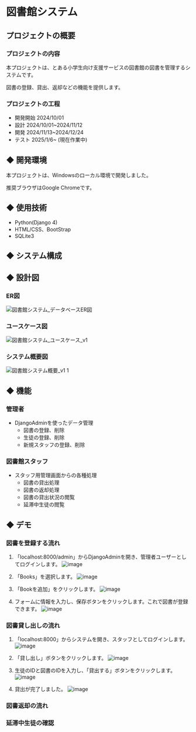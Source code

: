 # 図書館システム

## プロジェクトの概要

### プロジェクトの内容

本プロジェクトは、とある小学生向け支援サービスの図書館の図書を管理するシステムです。

図書の登録、貸出、返却などの機能を提供します。

### プロジェクトの工程

- 開発開始 2024/10/01
- 設計 2024/10/01~2024/11/12
- 開発 2024/11/13~2024/12/24
- テスト 2025/1/6~ (現在作業中)

## ◆ 開発環境

本プロジェクトは、Windowsのローカル環境で開発しました。

推奨ブラウザはGoogle Chromeです。

## ◆ 使用技術
- Python(Django 4)
- HTML/CSS、BootStrap
- SQLite3

## ◆ システム構成

## ◆ 設計図

### ER図
![図書館システム_データベースER図](https://github.com/user-attachments/assets/f52bd8b0-51c6-4973-8cc7-4ee99faf875e)

### ユースケース図
![図書館システム_ユースケース_v1](https://github.com/user-attachments/assets/e8cbdbbc-c3c1-47ba-aff8-84dca04b8c2c)

### システム概要図
![図書館システム概要_v1 1](https://github.com/user-attachments/assets/ce5d7d64-70b7-4efa-81ec-ec62dcdc50e5)

## ◆ 機能

### 管理者
- DjangoAdminを使ったデータ管理
  - 図書の登録、削除
  - 生徒の登録、削除
  - 新規スタッフの登録、削除

### 図書館スタッフ
- スタッフ用管理画面からの各種処理
  - 図書の貸出処理
  - 図書の返却処理
  - 図書の貸出状況の閲覧
  - 延滞中生徒の閲覧

## ◆ デモ

### 図書を登録する流れ

1. 「localhost:8000/admin」からDjangoAdminを開き、管理者ユーザーとしてログインします。
![image](https://github.com/user-attachments/assets/26bee8da-7d9c-4e55-a878-85589a0753e7)

2. 「Books」を選択します。
![image](https://github.com/user-attachments/assets/b1914c36-d566-417b-af56-d52e00295f0f)

3. 「Bookを追加」をクリックします。
![image](https://github.com/user-attachments/assets/05e203df-7c83-4af5-9624-0fdd8bc5e4fc)

4. フォームに情報を入力し、保存ボタンをクリックします。これで図書が登録できます。
![image](https://github.com/user-attachments/assets/9bd40a09-1aeb-4ae9-baa5-68e469f154e0)


### 図書貸し出しの流れ

1. 「localhost:8000」からシステムを開き、スタッフとしてログインします。
![image](https://github.com/user-attachments/assets/a65a35a9-39a7-4231-b28a-1103faca5b78)

2. 「貸し出し」ボタンをクリックします。
![image](https://github.com/user-attachments/assets/f76f40ea-dafc-4e88-a0e7-9d0ef49c288a)

3. 生徒のIDと図書のIDを入力し、「貸出する」ボタンをクリックします。
![image](https://github.com/user-attachments/assets/dd072388-c8c7-4516-8907-dbef974ca5a0)

4. 貸出が完了しました。
![image](https://github.com/user-attachments/assets/6bad25b7-780b-45ea-afac-918435e7b7df)


### 図書返却の流れ

### 延滞中生徒の確認
